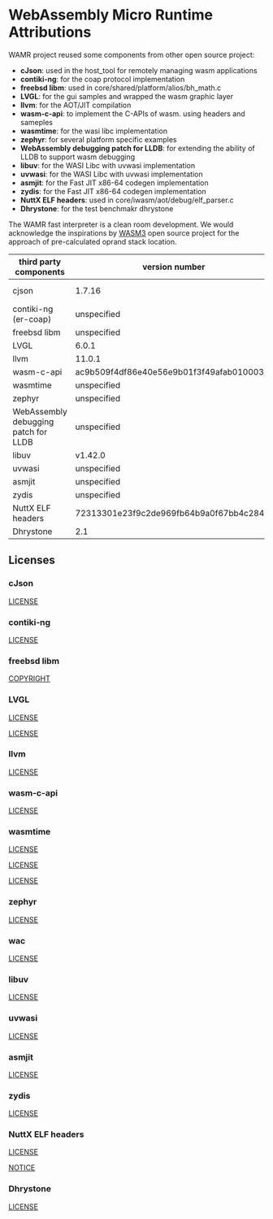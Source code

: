 WebAssembly Micro Runtime Attributions
======================================

WAMR project reused some components from other open source project:
- **cJson**: used in the host_tool for remotely managing wasm applications
- **contiki-ng**: for the coap protocol implementation
- **freebsd libm**: used in core/shared/platform/alios/bh_math.c
- **LVGL**: for the gui samples and wrapped the wasm graphic layer
- **llvm**: for the AOT/JIT compilation
- **wasm-c-api**: to implement the C-APIs of wasm. using headers and sameples
- **wasmtime**: for the wasi libc implementation
- **zephyr**: for several platform specific examples
- **WebAssembly debugging patch for LLDB**: for extending the ability of LLDB to support wasm debugging
- **libuv**: for the WASI Libc with uvwasi implementation
- **uvwasi**: for the WASI Libc with uvwasi implementation
- **asmjit**: for the Fast JIT x86-64 codegen implementation
- **zydis**: for the Fast JIT x86-64 codegen implementation
- **NuttX ELF headers**: used in core/iwasm/aot/debug/elf_parser.c
- **Dhrystone**: for the test benchmakr dhrystone

The WAMR fast interpreter is a clean room development. We would acknowledge the inspirations by [WASM3](https://github.com/wasm3/wasm3) open source project for the approach of pre-calculated oprand stack location.

|  third party components | version number | latest release | vendor pages | CVE details |
| --- | --- | --- | --- | --- |
| cjson | 1.7.16 | 1.7.16 | https://github.com/DaveGamble/cJSON | https://www.cvedetails.com/vendor/19164/Cjson-Project.html |
| contiki-ng (er-coap) | unspecified | 3.0 | https://github.com/contiki-os/contiki | https://www.cvedetails.com/vendor/16528/Contiki-os.html |
| freebsd libm | unspecified | 13.0 | https://www.freebsd.org/ | https://www.cvedetails.com/vendor/6/Freebsd.html |
| LVGL | 6.0.1 | 7.11.0 | https://lvgl.io/ | |
| llvm | 11.0.1 | 12.0.0 | https://llvm.org | https://www.cvedetails.com/vendor/13260/Llvm.html |
| wasm-c-api | ac9b509f4df86e40e56e9b01f3f49afab0100037 | c9d31284651b975f05ac27cee0bab1377560b87e | https://github.com/WebAssembly/wasm-c-api | |
| wasmtime | unspecified | v0.26.0 | https://github.com/bytecodealliance/wasmtime | |
| zephyr | unspecified | v2.5.0 | https://www.zephyrproject.org/ | https://www.cvedetails.com/vendor/19255/Zephyrproject.html |
| WebAssembly debugging patch for LLDB | unspecified | unspecified | https://reviews.llvm.org/D78801 | |
| libuv | v1.42.0 | v1.44.1 | https://github.com/libuv/libuv | https://www.cvedetails.com/vendor/15402/Libuv-Project.html |
| uvwasi | unspecified | v0.0.12 | https://github.com/nodejs/uvwasi | |
| asmjit | unspecified | unspecified | https://github.com/asmjit/asmjit | |
| zydis | unspecified | e14a07895136182a5b53e181eec3b1c6e0b434de | https://github.com/zyantific/zydis | |
| NuttX ELF headers | 72313301e23f9c2de969fb64b9a0f67bb4c284df | 10.3.0 | https://github.com/apache/incubator-nuttx | |
| Dhrystone | 2.1 | 2.1 | https://fossies.org/linux/privat/old/ | |

## Licenses

### cJson

[LICENSE](./test-tools/host-tool/external/cJSON/LICENSE)

### contiki-ng

[LICENSE](./core/shared/coap/er-coap/LICENSE.md)

### freebsd libm

[COPYRIGHT](./core/shared/platform/common/math/COPYRIGHT)

### LVGL

[LICENSE](./samples/littlevgl/LICENCE.txt)

[LICENSE](./core/app-framework/wgl/app/wa-inc/lvgl/LICENCE.txt)

### llvm

[LICENSE](./core/deps/llvm/llvm/LICENCE.txt)

### wasm-c-api

[LICENSE](./samples/wasm-c-api/src/LICENSE)

### wasmtime

[LICENSE](./core/iwasm/libraries/libc-wasi/sandboxed-system-primitives/LICENSE)

[LICENSE](./core/iwasm/libraries/libc-wasi/sandboxed-system-primitives/src/LICENSE)

[LICENSE](./core/iwasm/libraries/libc-wasi/sandboxed-system-primitives/include/LICENSE)

### zephyr

[LICENSE](./samples/gui/wasm-runtime-wgl/src/platform/zephyr/LICENSE)

### wac

[LICENSE](./tests/wamr-test-suites/spec-test-script/LICENSE)

### libuv

[LICENSE](./core/iwasm/libraries/libc-uvwasi/LICENSE_LIBUV)

### uvwasi

[LICENSE](./core/iwasm/libraries/libc-uvwasi/LICENSE_UVWASI)

### asmjit

[LICENSE](./core/iwasm/fast-jit/cg/LICENSE_ASMJIT)

### zydis

[LICENSE](./core/iwasm/fast-jit/cg/LICENSE_ZYDIS)

### NuttX ELF headers

[LICENSE](./core/iwasm/aot/debug/LICENSE_NUTTX)

[NOTICE](./core/iwasm/aot/debug/NOTICE_NUTTX)

### Dhrystone

[LICENSE](./tests/benchmarks/dhrystone/LICENSE)
